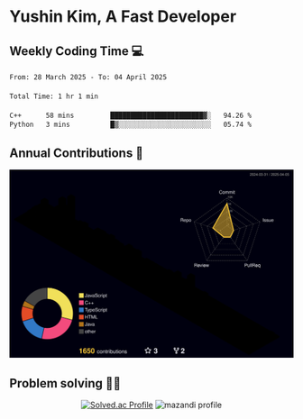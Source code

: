 # Yushin Kim, A Fast Developer

## Weekly Coding Time 💻

<!--START_SECTION:waka-->

```txt
From: 28 March 2025 - To: 04 April 2025

Total Time: 1 hr 1 min

C++      58 mins         ███████████████████████▓░   94.26 %
Python   3 mins          █▒░░░░░░░░░░░░░░░░░░░░░░░   05.74 %
```

<!--END_SECTION:waka-->

## Annual Contributions 🏃

![](./profile-3d-contrib/profile-night-rainbow.svg)

## Problem solving 👨‍💻

<div align="center">

[![Solved.ac Profile](http://mazassumnida.wtf/api/v2/generate_badge?boj=kys010306)](https://solved.ac/kys010306)
![mazandi profile](http://mazandi.herokuapp.com/api?handle=kys010306&theme=dark)

</div>
